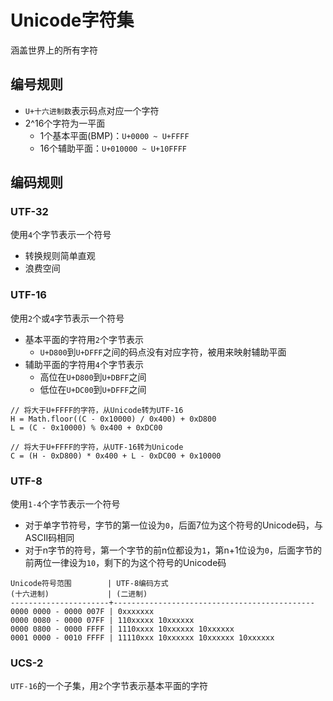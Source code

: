 # Unicode字符集

涵盖世界上的所有字符

## 编号规则

* `U+十六进制数`表示码点对应一个字符
* 2^16个字符为一平面
  * 1个基本平面(BMP)：`U+0000 ~ U+FFFF`
  * 16个辅助平面：`U+010000 ~ U+10FFFF`

## 编码规则

### UTF-32

使用`4`个字节表示一个符号

* 转换规则简单直观
* 浪费空间

### UTF-16

使用`2`个或`4`字节表示一个符号

* 基本平面的字符用`2`个字节表示
  * `U+D800`到`U+DFFF`之间的码点没有对应字符，被用来映射辅助平面
* 辅助平面的字符用`4`个字节表示
  * 高位在`U+D800`到`U+DBFF`之间
  * 低位在`U+DC00`到`U+DFFF`之间

```
// 将大于U+FFFF的字符，从Unicode转为UTF-16
H = Math.floor((C - 0x10000) / 0x400) + 0xD800
L = (C - 0x10000) % 0x400 + 0xDC00

// 将大于U+FFFF的字符，从UTF-16转为Unicode
C = (H - 0xD800) * 0x400 + L - 0xDC00 + 0x10000
```

### UTF-8

使用`1-4`个字节表示一个符号

* 对于单字节符号，字节的第一位设为`0`，后面7位为这个符号的Unicode码，与ASCII码相同
* 对于n字节的符号，第一个字节的前n位都设为`1`，第n+1位设为`0`，后面字节的前两位一律设为`10`，剩下的为这个符号的Unicode码

```
Unicode符号范围        | UTF-8编码方式
(十六进制)             | (二进制)
----------------------+---------------------------------------------
0000 0000 - 0000 007F | 0xxxxxxx
0000 0080 - 0000 07FF | 110xxxxx 10xxxxxx
0000 0800 - 0000 FFFF | 1110xxxx 10xxxxxx 10xxxxxx
0001 0000 - 0010 FFFF | 11110xxx 10xxxxxx 10xxxxxx 10xxxxxx
```

### UCS-2

`UTF-16`的一个子集，用`2`个字节表示基本平面的字符